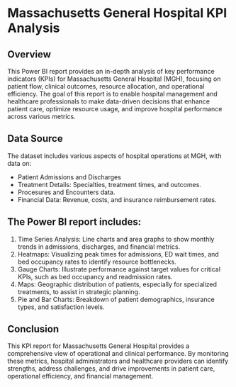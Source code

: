 # Massachusetts General Hospital KPI Analysis

## Overview

This Power BI report provides an in-depth analysis of key performance indicators (KPIs) for Massachusetts General Hospital (MGH), focusing on patient flow, clinical outcomes, resource allocation, and operational efficiency. The goal of this report is to enable hospital management and healthcare professionals to make data-driven decisions that enhance patient care, optimize resource usage, and improve hospital performance across various metrics.

## Data Source

The dataset includes various aspects of hospital operations at MGH, with data on:

- Patient Admissions and Discharges
- Treatment Details: Specialties, treatment times, and outcomes.
- Procesures and Encounters data.
- Financial Data: Revenue, costs, and insurance reimbursement rates.

## The Power BI report includes:

1) Time Series Analysis: Line charts and area graphs to show monthly trends in admissions, discharges, and financial metrics.
2) Heatmaps: Visualizing peak times for admissions, ED wait times, and bed occupancy rates to identify resource bottlenecks.
3) Gauge Charts: Illustrate performance against target values for critical KPIs, such as bed occupancy and readmission rates.
4) Maps: Geographic distribution of patients, especially for specialized treatments, to assist in strategic planning.
5) Pie and Bar Charts: Breakdown of patient demographics, insurance types, and satisfaction levels.

## Conclusion

This KPI report for Massachusetts General Hospital provides a comprehensive view of operational and clinical performance. By monitoring these metrics, hospital administrators and healthcare providers can identify strengths, address challenges, and drive improvements in patient care, operational efficiency, and financial management.

